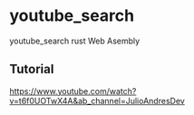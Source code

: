 # youtube_search
youtube_search rust Web Asembly

## Tutorial
https://www.youtube.com/watch?v=t6f0UOTwX4A&ab_channel=JulioAndresDev

